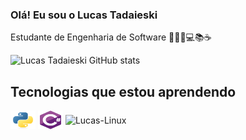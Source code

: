 ### Olá! Eu sou o Lucas Tadaieski  <br/>
Estudante de Engenharia de Software 👨🏻‍🔧💻📚☕

![Lucas Tadaieski GitHub stats](https://github-readme-stats.vercel.app/api?username=LucasTadaieski&show_icons=true&theme=tokyonight)

## Tecnologias que estou aprendendo

<div style="display: inline_block">
  <img align="center" alt="Lucas-Python" height="30" width="40" src="https://raw.githubusercontent.com/devicons/devicon/master/icons/python/python-original.svg">
  <img align="center" alt="Lucas-Csharp" height="30" width="40" src="https://raw.githubusercontent.com/devicons/devicon/master/icons/csharp/csharp-original.svg">
  <img align="center" alt="Lucas-Linux" height="30" width="40"  src="https://cdn.jsdelivr.net/gh/devicons/devicon/icons/linux/linux-original.svg">
          
</div><br/>

